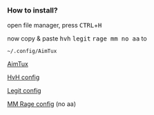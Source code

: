 ### How to install?
open file manager, press <kbd>CTRL</kbd>+<kbd>H</kbd>

now copy & paste <kbd>hvh</kbd> <kbd>legit</kbd> <kbd>rage mm no aa</kbd> to
```
~/.config/AimTux
```

[AimTux](https://github.com/AimTuxOfficial/AimTux)


[HvH config](https://github.com/hvhboi/atconfig/tree/master/HvH)

[Legit config](https://github.com/hvhboi/atconfig/tree/master/legit)

[MM Rage config](https://github.com/hvhboi/atconfig/tree/master/rage%20mm%20no%20aa) (no aa)
